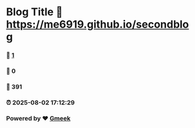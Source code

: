 # Blog Title :link: https://me6919.github.io/secondblog 
### :page_facing_up: [1](https://me6919.github.io/secondblog/tag.html) 
### :speech_balloon: 0 
### :hibiscus: 391 
### :alarm_clock: 2025-08-02 17:12:29 
### Powered by :heart: [Gmeek](https://github.com/Meekdai/Gmeek)
